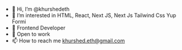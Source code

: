 - 👋 Hi, I’m @khurshedeth
- 👀 I’m interested in HTML, React, Next JS, Next Js Tailwind Css Yup Formi
- 🌱  Frontend Developer
- 💞 Open to work 
- 📫 How to reach me khurshed.eth@gmail.com

<!---
khurshedeth/khurshedeth is a ✨ special ✨ repository because its `README.md` (this file) appears on your GitHub profile.
You can click the Preview link to take a look at your changes.
--->
